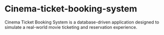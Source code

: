 # Cinema-ticket-booking-system
Cinema Ticket Booking System is a database-driven application designed to simulate a real-world movie ticketing and reservation experience. 
